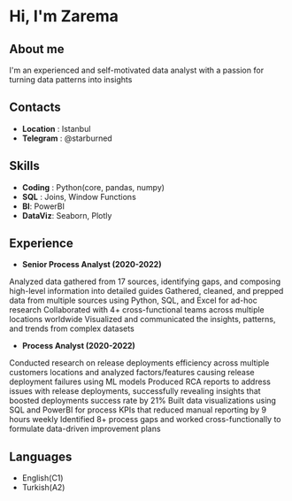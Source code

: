 # Hi, I'm Zarema
## About me
I'm an experienced and self-motivated data analyst with a passion for turning data patterns into insights 

## Contacts
* **Location** : Istanbul
* **Telegram** : @starburned

## Skills
* **Coding** : Python(core, pandas, numpy)
* **SQL** : Joins, Window Functions
* **BI**: PowerBI
* **DataViz**: Seaborn, Plotly

## Experience
* **Senior Process Analyst (2020-2022)**


Analyzed data gathered from 17 sources, identifying gaps, and composing high-level information into detailed guides
Gathered, cleaned, and prepped data from multiple sources using Python, SQL, and Excel for ad-hoc research
Collaborated with 4+ cross-functional teams across multiple locations worldwide 
Visualized and communicated the insights, patterns, and trends from complex datasets
* **Process Analyst (2020-2022)**


Conducted research on release deployments efficiency across multiple customers locations and analyzed factors/features causing release deployment failures using ML models
Produced RCA reports to address issues with release deployments, successfully revealing insights that boosted deployments success rate by 21%
Built data visualizations using SQL and PowerBI for process KPIs that reduced manual reporting by 9 hours weekly
Identified 8+ process gaps and worked cross-functionally to formulate data-driven improvement plans

## Languages
* English(C1)
* Turkish(A2)

